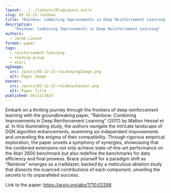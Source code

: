 ```yaml
---
layout: ../../layouts/BlogLayout.astro
slug: 05-12-23-rainbow
title: "Rainbow: Combining Improvements in Deep Reinforcement Learning"
description: 
    "Rainbow: Combining Improvements in Deep Reinforcement Learning"
authors:
  - Jarek Liesen
format: paper
tags:
  - reinforcement-learning
  - reading-group
  - atari
ogImage: 
  src: /posts/05-12-23-rainbow/ogImage.png
  alt: Paper Image
banner: 
  src: /posts/05-12-23-rainbow/banner.png
  alt: Paper Title
published: 04/12/2023
---
```

Embark on a thrilling journey through the frontiers of deep reinforcement learning with the groundbreaking paper, "Rainbow: Combining Improvements in Deep Reinforcement Learning" (2017) by Matteo Hessel et al. In this illuminating study, the authors navigate the intricate landscape of DQN algorithm enhancements, examining six independent improvements and unraveling the enigma of their compatibility. Through rigorous empirical exploration, the paper unveils a symphony of synergies, showcasing that the combined extensions not only achieve state-of-the-art performance on the Atari 2600 benchmark but also redefine the benchmarks for data efficiency and final prowess. Brace yourself for a paradigm shift as "Rainbow" emerges as a trailblazer, backed by a meticulous ablation study that dissects the nuanced contributions of each component, unveiling the secrets to its unparalleled success.

Link to the paper: https://arxiv.org/abs/1710.02298
